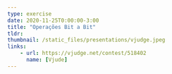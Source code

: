 ```yaml
---
type: exercise
date: 2020-11-25T0:00:00-3:00
title: "Operações Bit a Bit"
tldr:
thumbnail: /static_files/presentations/vjudge.jpeg
links: 
    - url: https://vjudge.net/contest/518402
      name: [Vjude]
---
```


